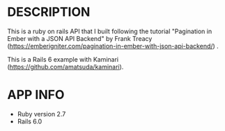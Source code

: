 # DESCRIPTION

This is a ruby on rails API that I built following the tutorial "Pagination in Ember with a JSON API Backend" by Frank Treacy (https://emberigniter.com/pagination-in-ember-with-json-api-backend/) .

This is a Rails 6 example with Kaminari (https://github.com/amatsuda/kaminari).

# APP INFO

- Ruby version 2.7
- Rails 6.0
